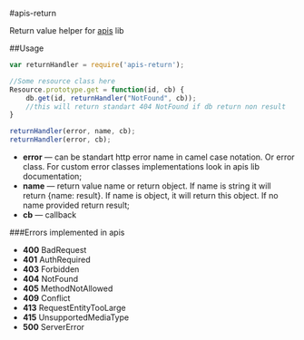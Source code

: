 #apis-return

Return value helper for [apis](https://github.com/dimsmol/apis) lib

##Usage

```js
var returnHandler = require('apis-return');

//Some resource class here
Resource.prototype.get = function(id, cb) {
    db.get(id, returnHandler("NotFound", cb)); 
    //this will return standart 404 NotFound if db return non result
}
```

```js
returnHandler(error, name, cb);
returnHandler(error, cb);
```

*   **error** — can be standart http error name in camel case notation. Or error class. For custom error classes implementations look in apis lib documentation;
*   **name** — return value name or return object. If name is string it will return {name: result}. If name is object, it will return this object. If no name provided return result;
*   **cb** — callback


###Errors implemented in apis
*   **400** BadRequest
*   **401** AuthRequired
*   **403** Forbidden
*   **404** NotFound
*   **405** MethodNotAllowed
*   **409** Conflict
*   **413** RequestEntityTooLarge
*   **415** UnsupportedMediaType
*   **500** ServerError
